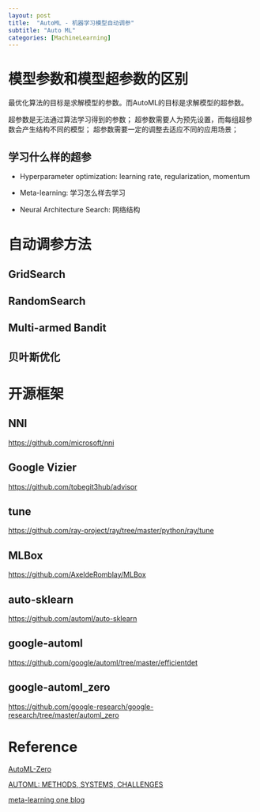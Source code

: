 ```yaml
---
layout: post
title:  "AutoML - 机器学习模型自动调参"
subtitle: "Auto ML"
categories: [MachineLearning]
---
```


# 模型参数和模型超参数的区别

最优化算法的目标是求解模型的参数。而AutoML的目标是求解模型的超参数。

超参数是无法通过算法学习得到的参数；
超参数需要人为预先设置，而每组超参数会产生结构不同的模型；
超参数需要一定的调整去适应不同的应用场景；

## 学习什么样的超参

* Hyperparameter optimization: learning rate, regularization, momentum

* Meta-learning: 学习怎么样去学习

* Neural Architecture Search: 网络结构



# 自动调参方法

## GridSearch

## RandomSearch

## Multi-armed Bandit

## 贝叶斯优化






# 开源框架

## NNI

https://github.com/microsoft/nni

## Google Vizier

https://github.com/tobegit3hub/advisor

## tune
https://github.com/ray-project/ray/tree/master/python/ray/tune

## MLBox

https://github.com/AxeldeRomblay/MLBox

## auto-sklearn

https://github.com/automl/auto-sklearn

## google-automl
https://github.com/google/automl/tree/master/efficientdet

## google-automl_zero

https://github.com/google-research/google-research/tree/master/automl_zero




# Reference

[AutoML-Zero](https://ai.googleblog.com/2020/07/automl-zero-evolving-code-that-learns.html)

[AUTOML: METHODS, SYSTEMS, CHALLENGES](https://www.automl.org/)

[meta-learning one blog](https://wei-tianhao.github.io/blog/2019/09/17/meta-learning.html)